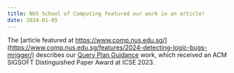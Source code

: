 ```yaml
---
title: NUS School of Computing featured our work in an article!
date: 2024-01-05
---
```



The [article featured at https://www.comp.nus.edu.sg/](https://www.comp.nus.edu.sg/features/2024-detecting-logic-bugs-mrigger/) describes our [Query Plan Guidance](https://nus-test.github.io/publication/2023-icse-qpg/) work, which received an ACM SIGSOFT Distinguished Paper Award at ICSE 2023.